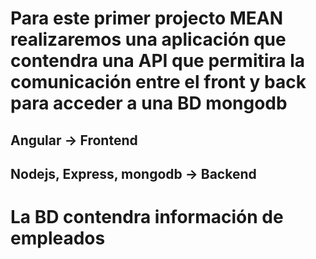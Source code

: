 # Para este primer projecto MEAN realizaremos una aplicación que contendra una API que permitira la comunicación entre el front y back para acceder a una BD mongodb

## Angular -> Frontend
## Nodejs, Express, mongodb -> Backend

# La BD contendra información de empleados